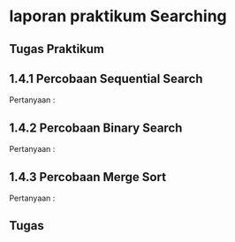 # laporan praktikum Searching

## Tugas Praktikum
## 1.4.1 Percobaan Sequential Search
Pertanyaan :

## 1.4.2 Percobaan Binary Search
Pertanyaan :

## 1.4.3 Percobaan Merge Sort
Pertanyaan :

## Tugas


